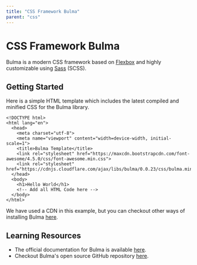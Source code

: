 ```yaml
---
title: "CSS Framework Bulma"
parent: "css"
---
```


# CSS Framework Bulma

Bulma is a modern CSS framework based on [Flexbox](http://forum.freecodecamp.com/t/css-flexbox-tips-and-tricks) and highly customizable using [Sass](http://sass-lang.com/) (SCSS).

## Getting Started

Here is a simple HTML template which includes the latest compiled and minified CSS for the Bulma library.

    <!DOCTYPE html>
    <html lang="en">
      <head>
        <meta charset="utf-8">
        <meta name="viewport" content="width=device-width, initial-scale=1">
        <title>Bulma Template</title>
        <link rel="stylesheet" href="https://maxcdn.bootstrapcdn.com/font-awesome/4.5.0/css/font-awesome.min.css">
        <link rel="stylesheet" href="https://cdnjs.cloudflare.com/ajax/libs/bulma/0.0.23/css/bulma.min.css">
      </head>
      <body>
        <h1>Hello World</h1>
        <!-- Add all HTML Code here -->
      </body>
    </html>

We have used a CDN in this example, but you can checkout other ways of installing Bulma [here](http://bulma.io/documentation/overview/start/).

## Learning Resources

*   The official documentation for Bulma is available [here](http://bulma.io/documentation/overview/start/).
*   Checkout Bulma's open source GitHub repository [here](https://github.com/jgthms/bulma).
